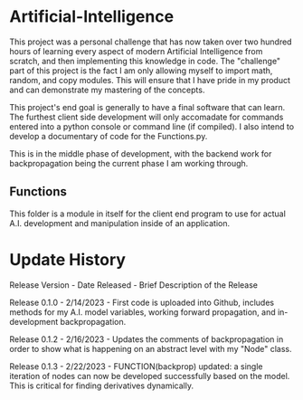 # Artificial-Intelligence
This project was a personal challenge that has now taken over two hundred hours of learning every aspect of modern Artificial Intelligence from scratch, and then implementing this knowledge in code. The "challenge" part of this project is the fact I am only allowing myself to import math, random, and copy modules. This will ensure that I have pride in my product and can demonstrate my mastering of the concepts.  

This project's end goal is generally to have a final software that can learn. The furthest client side development will only accomadate for commands entered into a python console or command line (if compiled). I also intend to develop a documentary of code for the Functions.py. 

This is in the middle phase of development, with the backend work for backpropagation being the current phase I am working through. 

## Functions 
This folder is a module in itself for the client end program to use for actual A.I. development and manipulation inside of an application. 


# Update History 

Release Version - Date Released - Brief Description of the Release 

Release 0.1.0 - 2/14/2023 - First code is uploaded into Github, includes methods for my A.I. model variables, working forward propagation, and in-development          backpropagation. 

Release 0.1.2 - 2/16/2023 - Updates the comments of backpropagation in order to show what is happening on an abstract level with my "Node" class. 

Release 0.1.3 - 2/22/2023 - FUNCTION(backprop) updated: a single iteration of nodes can now be developed successfully based on the model. This is critical for finding derivatives dynamically. 
